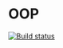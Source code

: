 # OOP

[![Build status](https://ci.appveyor.com/api/projects/status/47tiajchbk8mneli?svg=true)](https://ci.appveyor.com/project/demargorn/oop)
